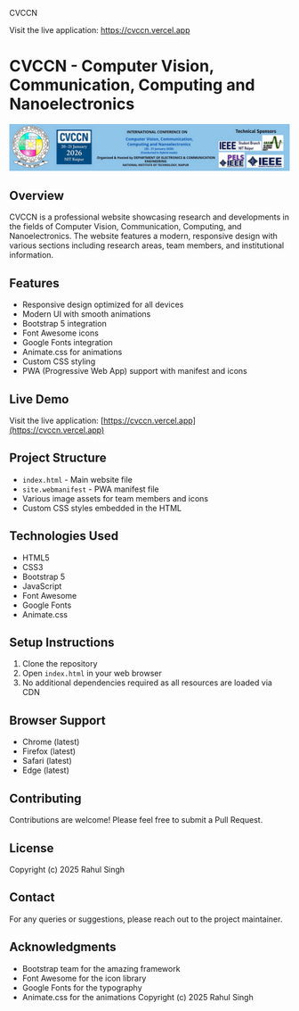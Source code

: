 CVCCN

Visit the live application: https://cvccn.vercel.app

# CVCCN - Computer Vision, Communication, Computing and Nanoelectronics

![Header Image](headerieee.png)

## Overview
CVCCN is a professional website showcasing research and developments in the fields of Computer Vision, Communication, Computing, and Nanoelectronics. The website features a modern, responsive design with various sections including research areas, team members, and institutional information.

## Features
- Responsive design optimized for all devices
- Modern UI with smooth animations
- Bootstrap 5 integration
- Font Awesome icons
- Google Fonts integration
- Animate.css for animations
- Custom CSS styling
- PWA (Progressive Web App) support with manifest and icons

## Live Demo
Visit the live application: [https://cvccn.vercel.app](https://cvccn.vercel.app)

## Project Structure
- `index.html` - Main website file
- `site.webmanifest` - PWA manifest file
- Various image assets for team members and icons
- Custom CSS styles embedded in the HTML

## Technologies Used
- HTML5
- CSS3
- Bootstrap 5
- JavaScript
- Font Awesome
- Google Fonts
- Animate.css

## Setup Instructions
1. Clone the repository
2. Open `index.html` in your web browser
3. No additional dependencies required as all resources are loaded via CDN

## Browser Support
- Chrome (latest)
- Firefox (latest)
- Safari (latest)
- Edge (latest)

## Contributing
Contributions are welcome! Please feel free to submit a Pull Request.

## License
Copyright (c) 2025 Rahul Singh

## Contact
For any queries or suggestions, please reach out to the project maintainer.

## Acknowledgments
- Bootstrap team for the amazing framework
- Font Awesome for the icon library
- Google Fonts for the typography
- Animate.css for the animations
Copyright (c) 2025 Rahul Singh
